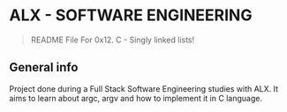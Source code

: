 # ALX - SOFTWARE ENGINEERING
> README File For 0x12. C - Singly linked lists!

## General info
Project done during a Full Stack Software Engineering studies with ALX. It aims to learn about argc, argv and how to implement it in C language.

